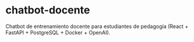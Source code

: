 # chatbot-docente
Chatbot de entrenamiento docente para estudiantes de pedagogía (React + FastAPI + PostgreSQL + Docker + OpenAI).
